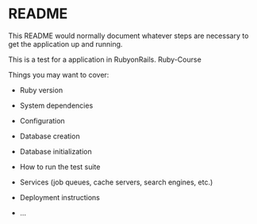 # README

This README would normally document whatever steps are necessary to get the
application up and running.

This is a test for a application in RubyonRails. Ruby-Course

Things you may want to cover:

* Ruby version

* System dependencies

* Configuration

* Database creation

* Database initialization

* How to run the test suite

* Services (job queues, cache servers, search engines, etc.)

* Deployment instructions

* ...
